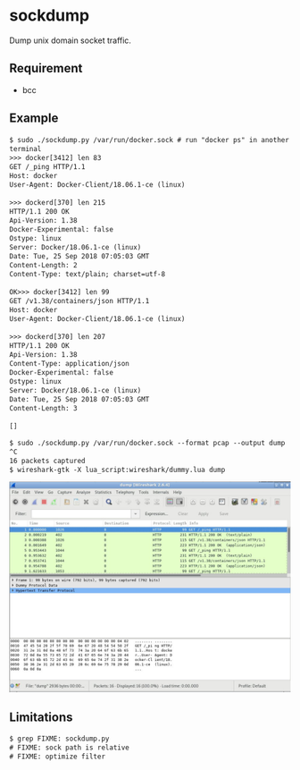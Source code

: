 sockdump
========

Dump unix domain socket traffic.

Requirement
-----------

- bcc

Example
-------

```
$ sudo ./sockdump.py /var/run/docker.sock # run "docker ps" in another terminal
>>> docker[3412] len 83
GET /_ping HTTP/1.1
Host: docker
User-Agent: Docker-Client/18.06.1-ce (linux)

>>> dockerd[370] len 215
HTTP/1.1 200 OK
Api-Version: 1.38
Docker-Experimental: false
Ostype: linux
Server: Docker/18.06.1-ce (linux)
Date: Tue, 25 Sep 2018 07:05:03 GMT
Content-Length: 2
Content-Type: text/plain; charset=utf-8

OK>>> docker[3412] len 99
GET /v1.38/containers/json HTTP/1.1
Host: docker
User-Agent: Docker-Client/18.06.1-ce (linux)

>>> dockerd[370] len 207
HTTP/1.1 200 OK
Api-Version: 1.38
Content-Type: application/json
Docker-Experimental: false
Ostype: linux
Server: Docker/18.06.1-ce (linux)
Date: Tue, 25 Sep 2018 07:05:03 GMT
Content-Length: 3

[]
```

```
$ sudo ./sockdump.py /var/run/docker.sock --format pcap --output dump
^C
16 packets captured
$ wireshark-gtk -X lua_script:wireshark/dummy.lua dump
```
![wireshark](wireshark/wireshark.jpg)

Limitations
-----------

```
$ grep FIXME: sockdump.py 
# FIXME: sock path is relative
# FIXME: optimize filter
```
